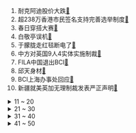 1. 耐克阿迪股价大跌[:link:](https://s.weibo.com/weibo?q=%23耐克阿迪股价大跌%23&Refer=top)
2. 超238万香港市民签名支持完善选举制度[:link:](https://s.weibo.com/weibo?q=%23超238万香港市民签名支持完善选举制度%23&Refer=top)
3. 春日穿搭大赛[:link:](https://s.weibo.com/weibo?q=%23春日穿搭大赛%23&Refer=top)
4. 白敬亭误机[:link:](https://s.weibo.com/weibo?q=%23白敬亭误机%23&Refer=top)
5. 于朦胧走红毯断电了[:link:](https://s.weibo.com/weibo?q=%23于朦胧走红毯断电了%23&Refer=top)
6. 中方对英国9人4实体实施制裁[:link:](https://s.weibo.com/weibo?q=%23中方对英国9人4实体实施制裁%23&Refer=top)
7. FILA中国退出BCI[:link:](https://s.weibo.com/weibo?q=%23FILA中国退出BCI%23&Refer=top)
8. 邱天身材[:link:](https://s.weibo.com/weibo?q=%23邱天身材%23&Refer=top)
9. BCI上海办事处回应[:link:](https://s.weibo.com/weibo?q=%23BCI上海办事处回应%23&Refer=top)
10. 新疆就美英加无理制裁发表严正声明[:link:](https://s.weibo.com/weibo?q=%23新疆就美英加无理制裁发表严正声明%23&Refer=top)
<details>
<summary>11 ~ 20</summary>

11. 医院回应拒绝戴黑色口罩市民进入[:link:](https://s.weibo.com/weibo?q=%23医院回应拒绝戴黑色口罩市民进入%23&Refer=top)
12. 夫妻之间该做到绝对坦诚吗[:link:](https://s.weibo.com/weibo?q=%23夫妻之间该做到绝对坦诚吗%23&Refer=top)
13. 一张支持新疆棉的大长图[:link:](https://s.weibo.com/weibo?q=%23一张支持新疆棉的大长图%23&Refer=top)
14. 国产车厘子价格升至120元每斤[:link:](https://s.weibo.com/weibo?q=%23国产车厘子价格升至120元每斤%23&Refer=top)
15. 高校回应男子狂扔学生外卖[:link:](https://s.weibo.com/weibo?q=%23高校回应男子狂扔学生外卖%23&Refer=top)
16. 三星堆金器运用有多先进[:link:](https://s.weibo.com/weibo?q=%23三星堆金器运用有多先进%23&Refer=top)
17. Angelababy流动花瓣鱼尾裙[:link:](https://s.weibo.com/weibo?q=%23Angelababy流动花瓣鱼尾裙%23&Refer=top)
18. 斯凯奇[:link:](https://s.weibo.com/weibo?q=%23斯凯奇%23&Refer=top)
19. SHE提前为Hebe庆生[:link:](https://s.weibo.com/weibo?q=%23SHE提前为Hebe庆生%23&Refer=top)
20. 吴谨言月光白抹胸套装[:link:](https://s.weibo.com/weibo?q=%23吴谨言月光白抹胸套装%23&Refer=top)
</details>
<details>
<summary>21 ~ 30</summary>

21. 张小斐肩颈线[:link:](https://s.weibo.com/weibo?q=%23张小斐肩颈线%23&Refer=top)
22. 别想打扰我学习[:link:](https://s.weibo.com/weibo?q=%23别想打扰我学习%23&Refer=top)
23. 新型鼻子口罩[:link:](https://s.weibo.com/weibo?q=%23新型鼻子口罩%23&Refer=top)
24. 曾黎 200年美女不如新疆棉花好看[:link:](https://s.weibo.com/weibo?q=%23曾黎%20200年美女不如新疆棉花好看%23&Refer=top)
25. 张哲瀚粉丝无人机应援[:link:](https://s.weibo.com/weibo?q=%23张哲瀚粉丝无人机应援%23&Refer=top)
26. 黑龙江海伦大客车侧翻致7死8伤[:link:](https://s.weibo.com/weibo?q=%23黑龙江海伦大客车侧翻致7死8伤%23&Refer=top)
27. 你是我的城池营垒打码[:link:](https://s.weibo.com/weibo?q=%23你是我的城池营垒打码%23&Refer=top)
28. 洛瑞[:link:](https://s.weibo.com/weibo?q=%23洛瑞%23&Refer=top)
29. 世锦赛羽生结弦完美发挥暂列第一[:link:](https://s.weibo.com/weibo?q=%23世锦赛羽生结弦完美发挥暂列第一%23&Refer=top)
30. 温如雪白相闻离婚[:link:](https://s.weibo.com/weibo?q=%23温如雪白相闻离婚%23&Refer=top)
</details>
<details>
<summary>31 ~ 40</summary>

31. 济南地铁2号线正式运营[:link:](https://s.weibo.com/weibo?q=%23济南地铁2号线正式运营%23&Refer=top)
32. 美国新冠肺炎超3006万例[:link:](https://s.weibo.com/weibo?q=%23美国新冠肺炎超3006万例%23&Refer=top)
33. 新疆棉花真的好用[:link:](https://s.weibo.com/weibo?q=%23新疆棉花真的好用%23&Refer=top)
34. 肖宇梁[:link:](https://s.weibo.com/weibo?q=%23肖宇梁%23&Refer=top)
35. 张哲瀚红色眼影[:link:](https://s.weibo.com/weibo?q=%23张哲瀚红色眼影%23&Refer=top)
36. 王者荣耀取消与Burberry合作[:link:](https://s.weibo.com/weibo?q=%23王者荣耀取消与Burberry合作%23&Refer=top)
37. 阴阳师[:link:](https://s.weibo.com/weibo?q=%23阴阳师%23&Refer=top)
38. 成都大悦城HM摘牌[:link:](https://s.weibo.com/weibo?q=%23成都大悦城HM摘牌%23&Refer=top)
39. 怪物猎人[:link:](https://s.weibo.com/weibo?q=%23怪物猎人%23&Refer=top)
40. 刘亦菲终止与阿迪达斯合作[:link:](https://s.weibo.com/weibo?q=%23刘亦菲终止与阿迪达斯合作%23&Refer=top)
</details>
<details>
<summary>41 ~ 50</summary>

41. 光遇[:link:](https://s.weibo.com/weibo?q=%23光遇%23&Refer=top)
42. NBA交易截止日[:link:](https://s.weibo.com/weibo?q=%23NBA交易截止日%23&Refer=top)
43. 窥探[:link:](https://s.weibo.com/weibo?q=%23窥探%23&Refer=top)
44. 王源终止与优衣库合作[:link:](https://s.weibo.com/weibo?q=%23王源终止与优衣库合作%23&Refer=top)
45. 朝鲜进行新型战术导弹试射[:link:](https://s.weibo.com/weibo?q=%23朝鲜进行新型战术导弹试射%23&Refer=top)
46. 隆多被交易到快船[:link:](https://s.weibo.com/weibo?q=%23隆多被交易到快船%23&Refer=top)
47. 你是我的城池营垒[:link:](https://s.weibo.com/weibo?q=%23你是我的城池营垒%23&Refer=top)
48. 中国棉花协会发文[:link:](https://s.weibo.com/weibo?q=%23中国棉花协会发文%23&Refer=top)
49. 昆明海关破获案值11亿元头发走私案[:link:](https://s.weibo.com/weibo?q=%23昆明海关破获案值11亿元头发走私案%23&Refer=top)
50. 戈登被交易至掘金[:link:](https://s.weibo.com/weibo?q=%23戈登被交易至掘金%23&Refer=top)
</details>